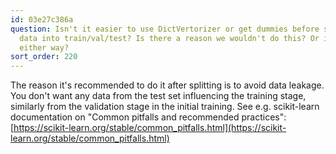 ```yaml
---
id: 03e27c386a
question: Isn't it easier to use DictVertorizer or get dummies before splitting the
  data into train/val/test? Is there a reason we wouldn't do this? Or is it the same
  either way?
sort_order: 220
---
```


The reason it's recommended to do it after splitting is to avoid data leakage. You don't want any data from the test set influencing the training stage, similarly from the validation stage in the initial training. See e.g. scikit-learn documentation on "Common pitfalls and recommended practices": [https://scikit-learn.org/stable/common_pitfalls.html](https://scikit-learn.org/stable/common_pitfalls.html)